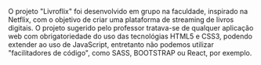 O projeto "Livroflix" foi desenvolvido em grupo na faculdade, inspirado na Netflix, com o objetivo de criar uma plataforma de streaming de livros digitais. O projeto sugerido pelo professor tratava-se de qualquer aplicação web com obrigatoriedade do uso das tecnológias HTML5 e CSS3, podendo extender ao uso de JavaScript, entretanto não podemos utilizar "facilitadores de código", como SASS, BOOTSTRAP ou React, por exemplo.
